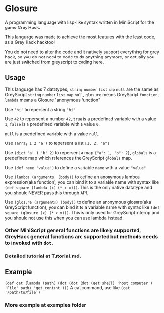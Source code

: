 # Glosure
A programming language with lisp-like syntax written in MiniScript for the game Grey Hack.

This language was made to achieve the most features with the least code, as a Grey Hack hacktool.

You do not need to alter the code and it natively support everything for grey hack, so you do not need to code to do anything anymore, or actually you are just switched from greyscript to coding here.

## Usage
This language has 7 datatypes, `string` `number` `list` `map` `null` are the same as GreyScript `string` `number` `list` `map` `null`, `glosure` means GreyScript `function`, `lambda` means a Glosure "anonymous function"

Use `'hi'` to repersent a string `"hi"`

Use `42` to repersent a number `42`, `true` is a predefined variable with a value `1`, `false` is a predefined variable with a value `0`.

`null` is a predefined variable with a value `null`.

Use `(array 1 2 'a')` to repersent a list `[1, 2, "a"]`

Use `(dict 'a' 1 'b' 2)` to repersent a map `{"a": 1, "b": 2}`, `globals` is a predefined map which references the GreyScript `globals` map.

Use `(def name 'value')` to define a variable `name` with a value `"value"`

Use `(lambda (arguments) (body))` to define an anonymous lambda expression(aka function), you can bind it to a variable name with syntax like `(def square (lambda (x) (* x x)))`. This is the only native datatype and you should NEVER pass this through API.

Use `(glosure (arguments) (body))` to define an anonymous glosure(aka GreyScript function), you can bind it to a variable name with syntax like `(def square (glosure (x) (* x x)))`. This is only used for GreyScript interop and you should not use this when you can use lambda instead.

### Other MiniScript general functions are likely supported, GreyHack general functions are supported but methods needs to invoked with `dot`.

### Detailed tutorial at Tutorial.md.

## Example
`(def cat (lambda (path) (dot (dot (dot (get_shell) 'host_computer') 'File' path) 'get_content')))` A cat command, use like `(cat '/path/to/file')`

### More example at examples folder